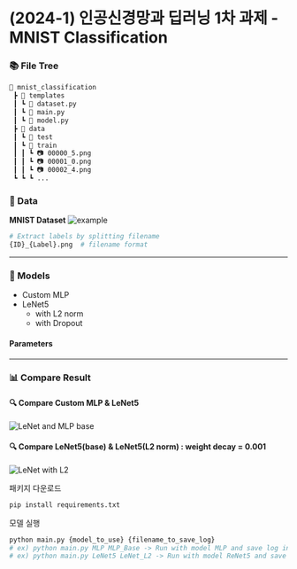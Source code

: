 # (2024-1) 인공신경망과 딥러닝 1차 과제 - MNIST Classification

### 📚 File Tree
```bash
📂 mnist_classification
 ┣ 📂 templates
 ┃ ┗ 📜 dataset.py
 ┃ ┗ 📜 main.py
 ┃ ┗ 📜 model.py
 ┣ 📂 data
 ┃ ┗ 📂 test
 ┃ ┗ 📂 train
 ┃ ┃ ┗ 📷 00000_5.png
 ┃ ┃ ┗ 📷 00001_0.png
 ┃ ┃ ┗ 📷 00002_4.png
 ┗ ┗ ┗ ...
```

### 📃 Data
 **MNIST Dataset**
![example](https://github.com/nayeon1107/mnist_classification/assets/88521667/b36c37a3-e798-44f1-9d94-351faeb73248)

```bash
# Extract labels by splitting filename
{ID}_{Label}.png  # filename format
```

---

### 🔗 Models 
- Custom MLP
- LeNet5
  - with L2 norm
  - with Dropout


#### Parameters

---

### 📊 Compare Result
#### 🔍 Compare Custom MLP & LeNet5
![LeNet and MLP base](https://github.com/nayeon1107/mnist_classification/assets/88521667/c33dac8c-4e48-4bf4-a327-5da0b2fae9f9)
&nbsp;
#### 🔍 Compare LeNet5(base) & LeNet5(L2 norm) : weight decay = 0.001
![LeNet with L2](https://github.com/nayeon1107/mnist_classification/assets/88521667/aaecb9da-4cbe-4df9-8225-c8b075f00595)



패키지 다운로드
```python
pip install requirements.txt
```

모델 실행
```python
python main.py {model_to_use} {filename_to_save_log}
# ex) python main.py MLP MLP_Base -> Run with model MLP and save log in './MLP_Base.pickle'
# ex) python main.py LeNet5 LeNet_L2 -> Run with model ReNet5 and save log in './LeNet_L2.pickle'
```
